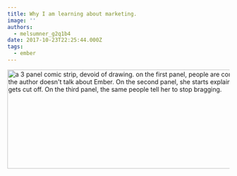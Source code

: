 ```yaml
---
title: Why I am learning about marketing.
image: ''
authors:
  - melsumner_g2q1b4
date: 2017-10-23T22:25:44.000Z
tags:
  - ember
---
```

<img class="aligncenter size-full wp-image-459" src="http://www.melsumner.com/blog/wp-content/uploads/2018/03/talkingAboutEmber.png" alt="a 3 panel comic strip, devoid of drawing. on the first panel, people are complaining that the author doesn't talk about Ember. On the second panel, she starts explaining but then gets cut off. On the third panel, the same people tell her to stop bragging." width="600" height="224" />